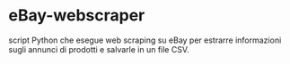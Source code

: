 # eBay-webscraper
 script Python che esegue web scraping su eBay per estrarre informazioni sugli annunci di prodotti e salvarle in un file CSV.
